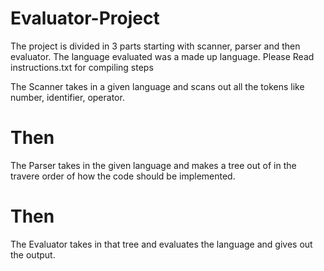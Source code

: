 # Evaluator-Project
The project is divided in 3 parts starting with scanner, parser and then evaluator. The language evaluated was a made up language.
Please Read instructions.txt for compiling steps

The Scanner takes in a given language and scans out all the tokens like number, identifier, operator.
# Then
The Parser takes in the given language and makes a tree out of in the travere order of how the code should be implemented.
# Then 
The Evaluator takes in that tree and evaluates the language and gives out the output.


